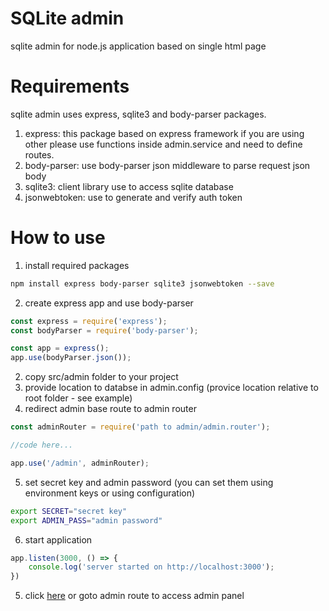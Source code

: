 # SQLite admin
sqlite admin for node.js application based on single html page

# Requirements
sqlite admin uses express, sqlite3 and body-parser packages.   
1. express: this package based on express framework if you are using other please use functions inside admin.service and need to define routes.
2. body-parser: use body-parser json middleware to parse request json body
3. sqlite3: client library use to access sqlite database
4. jsonwebtoken: use to generate and verify auth token

# How to use
1. install required packages
```bash
npm install express body-parser sqlite3 jsonwebtoken --save
```
2. create express app and use body-parser
```javascript
const express = require('express');
const bodyParser = require('body-parser');

const app = express();
app.use(bodyParser.json());
```
2. copy src/admin folder to your project
3. provide location to databse in admin.config (provice location relative to root folder - see example)
4. redirect admin base route to admin router
```javascript
const adminRouter = require('path to admin/admin.router');

//code here...

app.use('/admin', adminRouter);
```
5. set secret key and admin password (you can set them using environment keys or using configuration)
```bash
export SECRET="secret key"
export ADMIN_PASS="admin password"
```
6. start application
```javascript
app.listen(3000, () => {
    console.log('server started on http://localhost:3000');
})
```
5. click [here](http://localhost:3000/admin) or goto admin route to access admin  panel